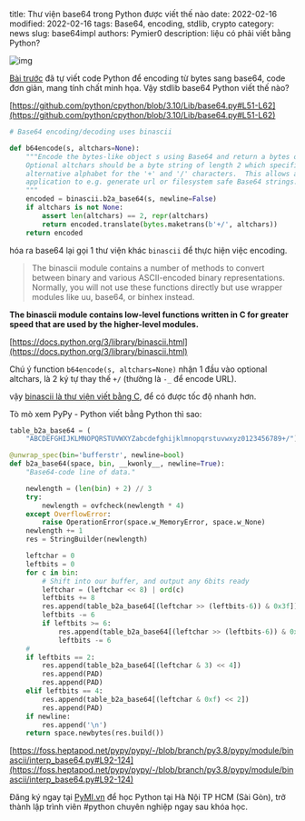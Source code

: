 title: Thư viện base64 trong Python được viết thế nào
date: 2022-02-16
modified: 2022-02-16
tags: Base64, encoding, stdlib, crypto
category: news
slug: base64impl
authors: Pymier0
description: liệu có phải viết bằng Python?

![img](https://images.unsplash.com/photo-1507499739999-097706ad8914?crop=entropy&cs=tinysrgb&fit=max&fm=jpg&ixid=MnwyMzI1MzN8MHwxfHJhbmRvbXx8fHx8fHx8fDE2NDQ5Nzk4Njk&ixlib=rb-1.2.1&q=80&w=600)

[Bài trước]({filename}/base64.md) đã tự viết code Python để encoding từ bytes sang base64, code đơn giản, mang tính chất minh họa. Vậy stdlib base64 Python viết thế nào?

[https://github.com/python/cpython/blob/3.10/Lib/base64.py#L51-L62](https://github.com/python/cpython/blob/3.10/Lib/base64.py#L51-L62)

```py
# Base64 encoding/decoding uses binascii

def b64encode(s, altchars=None):
    """Encode the bytes-like object s using Base64 and return a bytes object.
    Optional altchars should be a byte string of length 2 which specifies an
    alternative alphabet for the '+' and '/' characters.  This allows an
    application to e.g. generate url or filesystem safe Base64 strings.
    """
    encoded = binascii.b2a_base64(s, newline=False)
    if altchars is not None:
        assert len(altchars) == 2, repr(altchars)
        return encoded.translate(bytes.maketrans(b'+/', altchars))
    return encoded
```

hóa ra base64 lại gọi 1 thư viện khác `binascii` để thực hiện việc encoding.

> The binascii module contains a number of methods to convert between binary and various ASCII-encoded binary representations. Normally, you will not use these functions directly but use wrapper modules like uu, base64, or binhex instead. 

**The binascii module contains low-level functions written in C for greater speed that are used by the higher-level modules.**

[https://docs.python.org/3/library/binascii.html](https://docs.python.org/3/library/binascii.html)

Chú ý function `b64encode(s, altchars=None)` nhận 1 đầu vào optional altchars, là 2 ký tự thay thế `+/` (thường là `-_` để encode URL).

vậy [binascii là thư viện viết bằng C](https://github.com/python/cpython/blob/3.8/Modules/binascii.c#L570), để có được tốc độ nhanh hơn. 

Tò mò xem PyPy - Python viết bằng Python thì sao:

```py
table_b2a_base64 = (
    "ABCDEFGHIJKLMNOPQRSTUVWXYZabcdefghijklmnopqrstuvwxyz0123456789+/")

@unwrap_spec(bin='bufferstr', newline=bool)
def b2a_base64(space, bin, __kwonly__, newline=True):
    "Base64-code line of data."

    newlength = (len(bin) + 2) // 3
    try:
        newlength = ovfcheck(newlength * 4)
    except OverflowError:
        raise OperationError(space.w_MemoryError, space.w_None)
    newlength += 1
    res = StringBuilder(newlength)

    leftchar = 0
    leftbits = 0
    for c in bin:
        # Shift into our buffer, and output any 6bits ready
        leftchar = (leftchar << 8) | ord(c)
        leftbits += 8
        res.append(table_b2a_base64[(leftchar >> (leftbits-6)) & 0x3f])
        leftbits -= 6
        if leftbits >= 6:
            res.append(table_b2a_base64[(leftchar >> (leftbits-6)) & 0x3f])
            leftbits -= 6
    #
    if leftbits == 2:
        res.append(table_b2a_base64[(leftchar & 3) << 4])
        res.append(PAD)
        res.append(PAD)
    elif leftbits == 4:
        res.append(table_b2a_base64[(leftchar & 0xf) << 2])
        res.append(PAD)
    if newline:
        res.append('\n')
    return space.newbytes(res.build())
```

[https://foss.heptapod.net/pypy/pypy/-/blob/branch/py3.8/pypy/module/binascii/interp_base64.py#L92-124](https://foss.heptapod.net/pypy/pypy/-/blob/branch/py3.8/pypy/module/binascii/interp_base64.py#L92-124)

Đăng ký ngay tại [PyMI.vn](https://pymi.vn) để học Python tại Hà Nội TP HCM (Sài Gòn),
trở thành lập trình viên #python chuyên nghiệp ngay sau khóa học.

